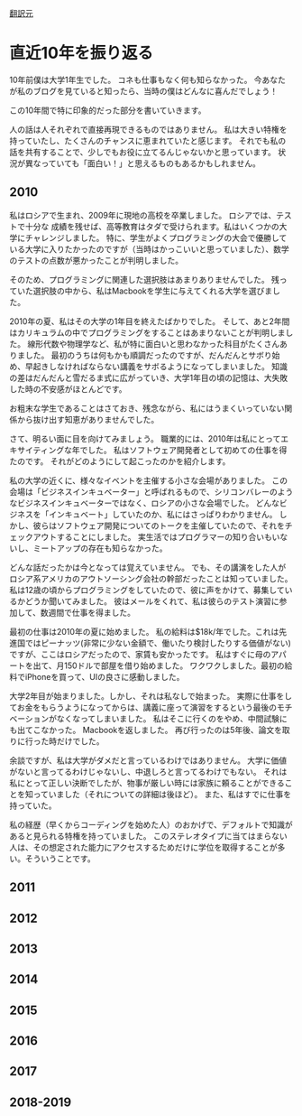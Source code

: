 [翻訳元](https://overreacted.io/my-decade-in-review/)

# 直近10年を振り返る

10年前僕は大学1年生でした。
コネも仕事もなく何も知らなかった。
今あなたが私のブログを見ていると知ったら、当時の僕はどんなに喜んだでしょう！

この10年間で特に印象的だった部分を書いていきます。

人の話は人それぞれで直接再現できるものではありません。
私は大きい特権を持っていたし、たくさんのチャンスに恵まれていたと感じます。
それでも私の話を共有することで、少しでもお役に立てるんじゃないかと思っています。
状況が異なっていても「面白い！」と思えるものもあるかもしれません。

## 2010

私はロシアで生まれ、2009年に現地の高校を卒業しました。
ロシアでは、テストで十分な
成績を残せば、高等教育はタダで受けられます。私はいくつかの大学にチャレンジしました。
特に、学生がよくプログラミングの大会で優勝している大学に入りたかったのですが（当時はかっこいいと思っていました）、数学のテストの点数が悪かったことが判明しました。

そのため、プログラミングに関連した選択肢はあまりありませんでした。
残っていた選択肢の中から、私はMacbookを学生に与えてくれる大学を選びました。

2010年の夏、私はその大学の1年目を終えたばかりでした。
そして、あと2年間はカリキュラムの中でプログラミングをすることはあまりないことが判明しました。
線形代数や物理学など、私が特に面白いと思わなかった科目がたくさんありました。
最初のうちは何もかも順調だったのですが、だんだんとサボり始め、早起きしなければならない講義をサボるようになってしまいました。
知識の差はだんだんと雪だるま式に広がっていき、大学1年目の頃の記憶は、大失敗した時の不安感がほとんどです。

お粗末な学生であることはさておき、残念ながら、私にはうまくいっていない関係から抜け出す知恵がありませんでした。

さて、明るい面に目を向けてみましょう。
職業的には、2010年は私にとってエキサイティングな年でした。
私はソフトウェア開発者として初めての仕事を得たのです。
それがどのようにして起こったのかを紹介します。

私の大学の近くに、様々なイベントを主催する小さな会場がありました。
この会場は「ビジネスインキュベーター」と呼ばれるもので、シリコンバレーのようなビジネスインキュベーターではなく、ロシアの小さな会場でした。
どんなビジネスを「インキュベート」していたのか、私にはさっぱりわかりません。
しかし、彼らはソフトウェア開発についてのトークを主催していたので、それをチェックアウトすることにしました。
実生活ではプログラマーの知り合いもいないし、ミートアップの存在も知らなかった。

どんな話だったかは今となっては覚えていません。
でも、その講演をした人がロシア系アメリカのアウトソーシング会社の幹部だったことは知っていました。
私は12歳の頃からプログラミングをしていたので、彼に声をかけて、募集しているかどうか聞いてみました。
彼はメールをくれて、私は彼らのテスト演習に参加して、数週間で仕事を得ました。

最初の仕事は2010年の夏に始めました。
私の給料は$18k/年でした。これは先進国ではピーナッツ(非常に少ない金額で、働いたり検討したりする価値がない)ですが、ここはロシアだったので、家賃も安かったです。
私はすぐに母のアパートを出て、月150ドルで部屋を借り始めました。
ワクワクしました。最初の給料でiPhoneを買って、UIの良さに感動しました。

大学2年目が始まりました。しかし、それは私なしで始まった。
実際に仕事をしてお金をもらうようになってからは、講義に座って演習をするという最後のモチベーションがなくなってしまいました。
私はそこに行くのをやめ、中間試験にも出てこなかった。
Macbookを返しました。
再び行ったのは5年後、論文を取りに行った時だけでした。

余談ですが、私は大学がダメだと言っているわけではありません。
大学に価値がないと言ってるわけじゃないし、中退しろと言ってるわけでもない。
それは私にとって正しい決断でしたが、物事が厳しい時には家族に頼ることができることを知っていました（それについての詳細は後ほど）。
また、私はすでに仕事を持っていた。

私の経歴（早くからコーディングを始めた人）のおかげで、デフォルトで知識があると見られる特権を持っていました。
このステレオタイプに当てはまらない人は、その想定された能力にアクセスするためだけに学位を取得することが多い。そういうことです。

## 2011


## 2012

## 2013

## 2014

## 2015

## 2016

## 2017

## 2018-2019